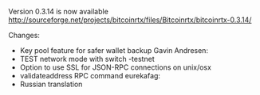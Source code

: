 Version 0.3.14 is now available
http://sourceforge.net/projects/bitcoinrtx/files/Bitcoinrtx/bitcoinrtx-0.3.14/

Changes:
* Key pool feature for safer wallet backup
Gavin Andresen:
* TEST network mode with switch -testnet
* Option to use SSL for JSON-RPC connections on unix/osx
* validateaddress RPC command
eurekafag:
* Russian translation
